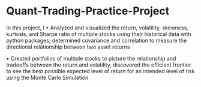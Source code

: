# Quant-Trading-Practice-Project

In this project, I
•	Analyzed and visualized the return, volatility, skewness, kurtosis, and Sharpe ratio of multiple stocks using their historical data with python packages; determined covariance and correlation to measure the directional relationship between two asset returns	

•	Created portfolios of multiple stocks to picture the relationship and tradeoffs between the return and volatility, discovered the efficient frontier to see the best possible expected level of return for an intended level of risk using the Monte Carlo Simulation

